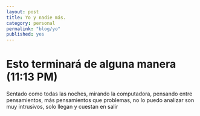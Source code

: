 ```yaml
---
layout: post
title: Yo y nadie más.
category: personal
permalink: "blog/yo"
published: yes
---
```


# Esto terminará de alguna manera (11:13 PM)

Sentado como todas las noches, mirando la computadora, pensando entre pensamientos, más pensamientos que problemas, no lo puedo analizar son muy intrusivos, solo llegan y cuestan en salir
